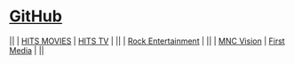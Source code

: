 # [GitHub](https://github.com/cbkadal/testweb/)

||
| [HITS MOVIES](https://movies.hitstv.com/schedule.html)                    | [HITS TV](https://www.hitstv.com/schedule.php) |
||
| [Rock Entertainment](https://www.clickthecity.com/tv/channels/?netid=180) |
||
| [MNC Vision](https://www.mncvision.id/schedule/table)                     | [First Media](https://www.firstmedia.com/tv-guide) |
||
